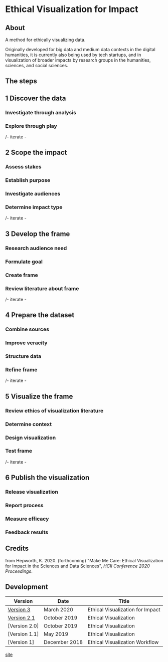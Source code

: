 # Ethical Visualization for Impact

## About
A method for ethically visualizing data. 

Originally developed for big data and medium data contexts in the digital humanities, it is currently also being used by tech startups, and in visualization of broader impacts by research groups in the humanities, sciences, and social sciences.

## The steps

## 1 Discover the data
### Investigate through analysis
### Explore through play

/- iterate -

## 2 Scope the impact
### Assess stakes
### Establish purpose
### Investigate audiences
### Determine impact type

/- iterate -

## 3 Develop the frame
### Research audience need
### Formulate goal
### Create frame
### Review literature about frame

/- iterate -

## 4 Prepare the dataset
### Combine sources
### Improve veracity
### Structure data
### Refine frame

/- iterate -

## 5 Visualize the frame
### Review ethics of visualization literature
### Determine context
### Design visualization
### Test frame

/- iterate -

## 6 Publish the visualization
### Release visualization
### Report process
### Measure efficacy
### Feedback results

## Credits

from Hepworth, K. 2020. (forthcoming) "Make Me Care: Ethical Visualization for Impact in the Sciences and Data Sciences", *HCII Conference 2020 Proceedings*.

## Development

| Version   | Date  | Title  |
|---|---|---|
| [Version 3](ethical_visualization_2_1.md) | March 2020  | Ethical Visualization for Impact  |
| [Version 2.1](https://github.com/kathep/ethics/blob/master/versions/ethical_visualization_2_1.md) | October 2019  | Ethical Visualization  |
| [Version 2.0]   | October 2019  | Ethical Visualization  |
| [Version 1.1]   | May 2019  | Ethical Visualization  |
| [Version 1]   | December 2018  | Ethical Visualization Workflow  |

[site](https://kathep.github.io/ethics/)
